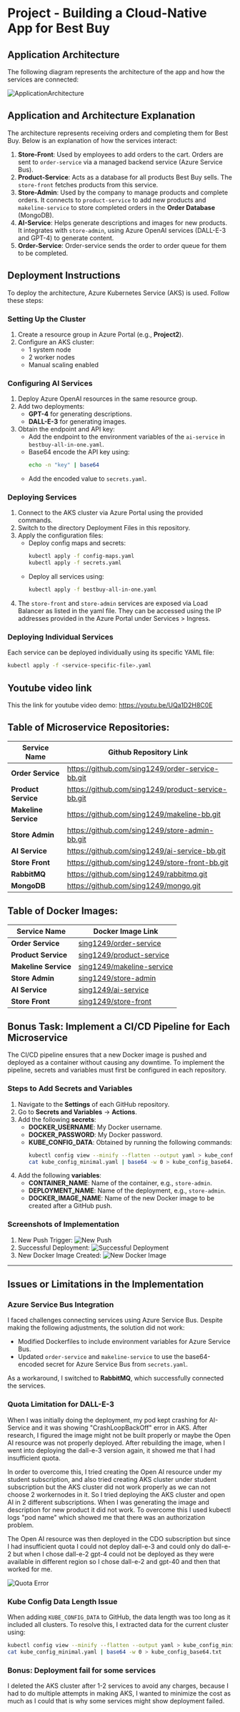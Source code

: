 # Project - Building a Cloud-Native App for Best Buy

## Application Architecture
The following diagram represents the architecture of the app and how the services are connected:

![ApplicationArchitecture](ApplicationArchitecture.png)

## Application and Architecture Explanation
The architecture represents receiving orders and completing them for Best Buy. Below is an explanation of how the services interact:

1. **Store-Front**: Used by employees to add orders to the cart. Orders are sent to `order-service` via a managed backend service (Azure Service Bus).
2. **Product-Service**: Acts as a database for all products Best Buy sells. The `store-front` fetches products from this service.
3. **Store-Admin**: Used by the company to manage products and complete orders. It connects to `product-service` to add new products and `makeline-service` to store completed orders in the **Order Database** (MongoDB).
4. **AI-Service**: Helps generate descriptions and images for new products. It integrates with `store-admin`, using Azure OpenAI services (DALL-E-3 and GPT-4) to generate content.
5. **Order-Service**: Order-service sends the order to order queue for them to be completed. 

## Deployment Instructions
To deploy the architecture, Azure Kubernetes Service (AKS) is used. Follow these steps:

### Setting Up the Cluster
1. Create a resource group in Azure Portal (e.g., **Project2**).
2. Configure an AKS cluster:
   - 1 system node
   - 2 worker nodes
   - Manual scaling enabled

### Configuring AI Services
1. Deploy Azure OpenAI resources in the same resource group.
2. Add two deployments:
   - **GPT-4** for generating descriptions.
   - **DALL-E-3** for generating images.
3. Obtain the endpoint and API key:
   - Add the endpoint to the environment variables of the `ai-service` in `bestbuy-all-in-one.yaml`.
   - Base64 encode the API key using:
     ```bash
     echo -n "key" | base64
     ```
   - Add the encoded value to `secrets.yaml`.

### Deploying Services
1. Connect to the AKS cluster via Azure Portal using the provided commands.
2. Switch to the directory Deployment Files in this repository.
3. Apply the configuration files:
   - Deploy config maps and secrets:
     ```bash
     kubectl apply -f config-maps.yaml
     kubectl apply -f secrets.yaml
     ```
   - Deploy all services using:
     ```bash
     kubectl apply -f bestbuy-all-in-one.yaml
     ```
4. The `store-front` and `store-admin` services are exposed via Load Balancer as listed in the yaml file. They can be accessed  using the IP addresses provided in the Azure Portal under Services > Ingress.

### Deploying Individual Services
Each service can be deployed individually using its specific YAML file:
```bash
kubectl apply -f <service-specific-file>.yaml
```

## Youtube video link
This the link for youtube video demo:
https://youtu.be/UQa1D2H8C0E 

## Table of Microservice Repositories:

| Service Name       | Github Repository Link                                           |
|--------------------|------------------------------------------------------------------|
| **Order Service**   | https://github.com/sing1249/order-service-bb.git|
| **Product Service** | https://github.com/sing1249/product-service-bb.git|
| **Makeline Service**| https://github.com/sing1249/makeline-bb.git |
| **Store Admin**     | https://github.com/sing1249/store-admin-bb.git |
| **AI Service**      | https://github.com/sing1249/ai-service-bb.git |
| **Store Front**     | https://github.com/sing1249/store-front-bb.git|
| **RabbitMQ**        | https://github.com/sing1249/rabbitmq.git |
| **MongoDB**         | https://github.com/sing1249/mongo.git |


## Table of Docker Images:

| Service Name       | Docker Image Link                                           |
|--------------------|------------------------------------------------------------------|
| **Order Service**   | [sing1249/order-service](https://hub.docker.com/repository/docker/sing1249/store-front/tags) |
| **Product Service** | [sing1249/product-service](https://hub.docker.com/repository/docker/sing1249/product-service/tags) |
| **Makeline Service**| [sing1249/makeline-service](https://hub.docker.com/repository/docker/sing1249/makeline-service/tags) |
| **Store Admin**     | [sing1249/store-admin](https://hub.docker.com/repository/docker/sing1249/store-admin/tags) |
| **AI Service**      | [sing1249/ai-service](https://hub.docker.com/repository/docker/sing1249/ai-service/tags) |
| **Store Front**     | [sing1249/store-front](https://hub.docker.com/repository/docker/sing1249/store-front/tags) |



## Bonus Task: Implement a CI/CD Pipeline for Each Microservice

The CI/CD pipeline ensures that a new Docker image is pushed and deployed as a container without causing any downtime. To implement the pipeline, secrets and variables must first be configured in each repository.

### Steps to Add Secrets and Variables
1. Navigate to the **Settings** of each GitHub repository.
2. Go to **Secrets and Variables** → **Actions**.
3. Add the following **secrets**:
   - **DOCKER_USERNAME**: My Docker username.
   - **DOCKER_PASSWORD**: My Docker password.
   - **KUBE_CONFIG_DATA**: Obtained by running the following commands:
     ```bash
     kubectl config view --minify --flatten --output yaml > kube_config_minimal.yaml
     cat kube_config_minimal.yaml | base64 -w 0 > kube_config_base64.txt
     ```
4. Add the following **variables**:
   - **CONTAINER_NAME**: Name of the container, e.g., `store-admin`.
   - **DEPLOYMENT_NAME**: Name of the deployment, e.g., `store-admin`.
   - **DOCKER_IMAGE_NAME**: Name of the new Docker image to be created after a GitHub push.

### Screenshots of Implementation
1. New Push Trigger:
   ![New Push](Screenshots/newpush.png)
2. Successful Deployment:
   ![Successful Deployment](Screenshots/successful.png)
3. New Docker Image Created:
   ![New Docker Image](Screenshots/newimage.png)

---

## Issues or Limitations in the Implementation

### Azure Service Bus Integration
I faced challenges connecting services using Azure Service Bus. Despite making the following adjustments, the solution did not work:
- Modified Dockerfiles to include environment variables for Azure Service Bus.
- Updated `order-service` and `makeline-service` to use the base64-encoded secret for Azure Service Bus from `secrets.yaml`.

As a workaround, I switched to **RabbitMQ**, which successfully connected the services.

### Quota Limitation for DALL-E-3
When I was initially doing the deployment, my pod kept crashing for AI-Service and it was showing "CrashLoopBackOff" error in AKS. After research, I figured the image might not be built properly or maybe the Open AI resource was not properly deployed. After rebuilding the image, when I went into deploying the dall-e-3 version again, it showed me that I had insufficient quota. 

In order to overcome this, I tried creating the Open AI resource under my student subscription, and also tried creating AKS cluster under student subscription but the AKS cluster did not work properly as we can not choose 2 workernodes in it. 
So I tried deploying the AKS cluster and open AI in 2 different subscriptions. When I was generating the image and description for new product it did not work.
To overcome this I used kubectl logs "pod name" which showed me that there was an authorization problem. 

The Open AI resource was then deployed in the CDO subscription but since I had insufficient quota I could not deploy dall-e-3 and could only do dall-e-2 but when I chose dall-e-2 gpt-4 could not be deployed as they were available in different region so I chose dall-e-2 and gpt-40 and then that worked for me. 

![Quota Error](Screenshots/Quota.png)


### Kube Config Data Length Issue
When adding `KUBE_CONFIG_DATA` to GitHub, the data length was too long as it included all clusters. To resolve this, I extracted data for the current cluster using:
```bash
kubectl config view --minify --flatten --output yaml > kube_config_minimal.yaml
cat kube_config_minimal.yaml | base64 -w 0 > kube_config_base64.txt
```

### Bonus: Deployment fail for some services
I deleted the AKS cluster after 1-2 services to avoid any charges, because I had to do multiple attempts in making AKS, I wanted to minimize the cost as much as I could that is why some services might show deployment failed.
